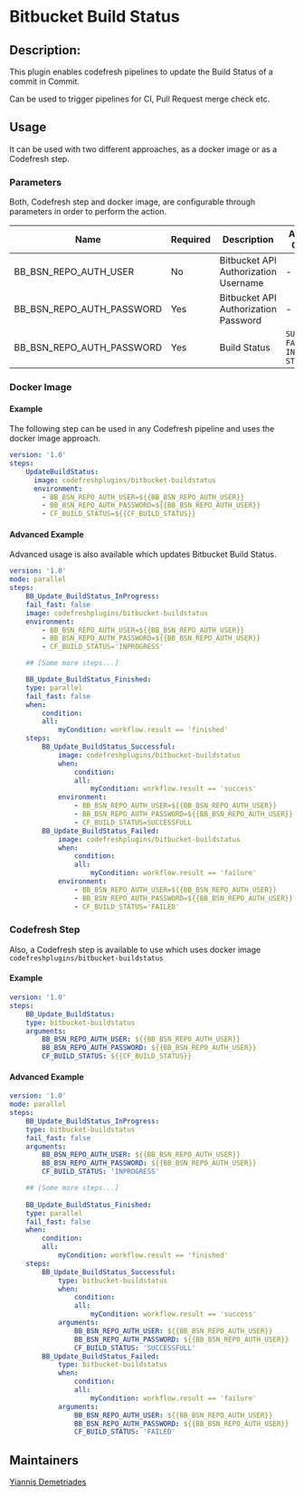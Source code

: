 # Bitbucket Build Status

## Description:
This plugin enables codefresh pipelines to update the Build Status of a commit in Commit.

Can be used to trigger pipelines for CI, Pull Request merge check etc.

## Usage

It can be used with two different approaches, as a docker image or as a Codefresh step.

### Parameters

Both, Codefresh step and docker image, are configurable through parameters in order to perform the action.

|Name|Required|Description|Available Options|
|----|--------|-----------|-----------------|
|BB_BSN_REPO_AUTH_USER|No|Bitbucket API Authorization Username|-|
|BB_BSN_REPO_AUTH_PASSWORD|Yes|Bitbucket API Authorization Password|-|
|BB_BSN_REPO_AUTH_PASSWORD|Yes|Build Status|`SUCCESSFUL` `FAILED` `INPROGRESS` `STOPPED`|

### Docker Image

#### Example

The following step can be used in any Codefresh pipeline and uses the docker image approach.

```yaml
version: '1.0'
steps:
    UpdateBuildStatus:
      image: codefreshplugins/bitbucket-buildstatus
      environment:
        - BB_BSN_REPO_AUTH_USER=${{BB_BSN_REPO_AUTH_USER}}
        - BB_BSN_REPO_AUTH_PASSWORD=${{BB_BSN_REPO_AUTH_USER}}
        - CF_BUILD_STATUS=${{CF_BUILD_STATUS}}
```

#### Advanced Example

Advanced usage is also available which updates Bitbucket Build Status.

```yaml
version: '1.0'
mode: parallel
steps:
    BB_Update_BuildStatus_InProgress:
    fail_fast: false
    image: codefreshplugins/bitbucket-buildstatus
    environment:
        - BB_BSN_REPO_AUTH_USER=${{BB_BSN_REPO_AUTH_USER}}
        - BB_BSN_REPO_AUTH_PASSWORD=${{BB_BSN_REPO_AUTH_USER}}
        - CF_BUILD_STATUS='INPROGRESS'

    ## [Some more steps...]

    BB_Update_BuildStatus_Finished:
    type: parallel
    fail_fast: false
    when:
        condition:
        all:
            myCondition: workflow.result == 'finished'
    steps:
        BB_Update_BuildStatus_Successful:
            image: codefreshplugins/bitbucket-buildstatus
            when:
                condition:
                all:
                    myCondition: workflow.result == 'success'
            environment:
                - BB_BSN_REPO_AUTH_USER=${{BB_BSN_REPO_AUTH_USER}}
                - BB_BSN_REPO_AUTH_PASSWORD=${{BB_BSN_REPO_AUTH_USER}}
                - CF_BUILD_STATUS=SUCCESSFULL
        BB_Update_BuildStatus_Failed:
            image: codefreshplugins/bitbucket-buildstatus
            when:
                condition:
                all:
                    myCondition: workflow.result == 'failure'
            environment:
                - BB_BSN_REPO_AUTH_USER=${{BB_BSN_REPO_AUTH_USER}}
                - BB_BSN_REPO_AUTH_PASSWORD=${{BB_BSN_REPO_AUTH_USER}}
                - CF_BUILD_STATUS='FAILED'
```

### Codefresh Step

Also, a Codefresh step is available to use which uses docker image `codefreshplugins/bitbucket-buildstatus`

#### Example


```yaml
version: '1.0'
steps:
    BB_Update_BuildStatus:
    type: bitbucket-buildstatus
    arguments:
        BB_BSN_REPO_AUTH_USER: ${{BB_BSN_REPO_AUTH_USER}}
        BB_BSN_REPO_AUTH_PASSWORD: ${{BB_BSN_REPO_AUTH_USER}}
        CF_BUILD_STATUS: ${{CF_BUILD_STATUS}}

```

#### Advanced Example

```yaml
version: '1.0'
mode: parallel
steps:
    BB_Update_BuildStatus_InProgress:
    type: bitbucket-buildstatus
    fail_fast: false
    arguments:
        BB_BSN_REPO_AUTH_USER: ${{BB_BSN_REPO_AUTH_USER}}
        BB_BSN_REPO_AUTH_PASSWORD: ${{BB_BSN_REPO_AUTH_USER}}
        CF_BUILD_STATUS: 'INPROGRESS'

    ## [Some more steps...]
    
    BB_Update_BuildStatus_Finished:
    type: parallel
    fail_fast: false
    when:
        condition:
        all:
            myCondition: workflow.result == 'finished'
    steps:
        BB_Update_BuildStatus_Successful:
            type: bitbucket-buildstatus
            when:
                condition:
                all:
                    myCondition: workflow.result == 'success'
            arguments:
                BB_BSN_REPO_AUTH_USER: ${{BB_BSN_REPO_AUTH_USER}}
                BB_BSN_REPO_AUTH_PASSWORD: ${{BB_BSN_REPO_AUTH_USER}}
                CF_BUILD_STATUS: 'SUCCESSFULL'
        BB_Update_BuildStatus_Failed:
            type: bitbucket-buildstatus
            when:
                condition:
                all:
                    myCondition: workflow.result == 'failure'
            arguments:
                BB_BSN_REPO_AUTH_USER: ${{BB_BSN_REPO_AUTH_USER}}
                BB_BSN_REPO_AUTH_PASSWORD: ${{BB_BSN_REPO_AUTH_USER}}
                CF_BUILD_STATUS: 'FAILED'

```

## Maintainers


[Yiannis Demetriades](https://github.com/ydemetriades)
